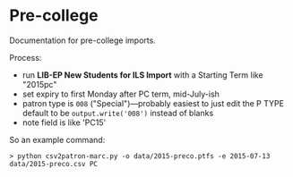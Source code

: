 # Pre-college

Documentation for pre-college imports.

Process:

- run **LIB-EP New Students for ILS Import** with a Starting Term like "2015pc"
- set expiry to first Monday after PC term, mid-July-ish
- patron type is `008` ("Special")—probably easiest to just edit the P TYPE default to be `output.write('008')` instead of blanks
- note field is like 'PC15'

So an example command:

```
> python csv2patron-marc.py -o data/2015-preco.ptfs -e 2015-07-13 data/2015-preco.csv PC
```

